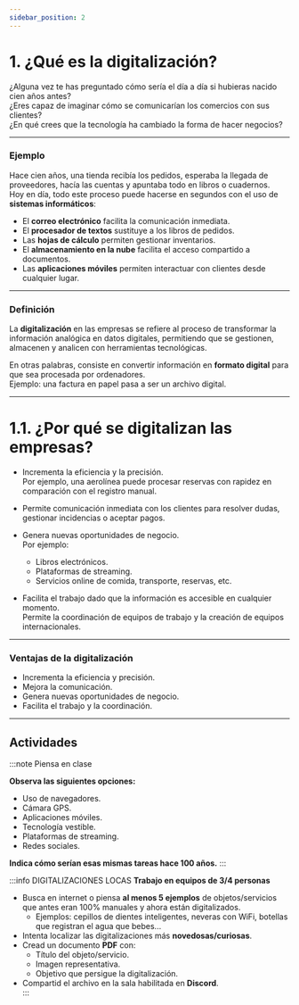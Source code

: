 ```yaml
---
sidebar_position: 2
---
```


# 1. ¿Qué es la digitalización?

¿Alguna vez te has preguntado cómo sería el día a día si hubieras nacido cien años antes?  
¿Eres capaz de imaginar cómo se comunicarían los comercios con sus clientes?  
¿En qué crees que la tecnología ha cambiado la forma de hacer negocios?

---

### Ejemplo

Hace cien años, una tienda recibía los pedidos, esperaba la llegada de proveedores, hacía las cuentas y apuntaba todo en libros o cuadernos.  
Hoy en día, todo este proceso puede hacerse en segundos con el uso de **sistemas informáticos**:  

- El **correo electrónico** facilita la comunicación inmediata.  
- El **procesador de textos** sustituye a los libros de pedidos.  
- Las **hojas de cálculo** permiten gestionar inventarios.  
- El **almacenamiento en la nube** facilita el acceso compartido a documentos.  
- Las **aplicaciones móviles** permiten interactuar con clientes desde cualquier lugar.  

---

### Definición

La **digitalización** en las empresas se refiere al proceso de transformar la información analógica en datos digitales, permitiendo que se gestionen, almacenen y analicen con herramientas tecnológicas.  

En otras palabras, consiste en convertir información en **formato digital** para que sea procesada por ordenadores.  
Ejemplo: una factura en papel pasa a ser un archivo digital.  

---

# 1.1. ¿Por qué se digitalizan las empresas?

- Incrementa la eficiencia y la precisión.  
  Por ejemplo, una aerolínea puede procesar reservas con rapidez en comparación con el registro manual.  

- Permite comunicación inmediata con los clientes para resolver dudas, gestionar incidencias o aceptar pagos.  

- Genera nuevas oportunidades de negocio.  
  Por ejemplo:  
  - Libros electrónicos.  
  - Plataformas de streaming.  
  - Servicios online de comida, transporte, reservas, etc.  

- Facilita el trabajo dado que la información es accesible en cualquier momento.  
  Permite la coordinación de equipos de trabajo y la creación de equipos internacionales.  

---

### Ventajas de la digitalización

- Incrementa la eficiencia y precisión.  
- Mejora la comunicación.  
- Genera nuevas oportunidades de negocio.  
- Facilita el trabajo y la coordinación.  

---

## Actividades

:::note Piensa en clase

**Observa las siguientes opciones:**
   - Uso de navegadores.  
   - Cámara GPS.  
   - Aplicaciones móviles.  
   - Tecnología vestible.  
   - Plataformas de streaming.  
   - Redes sociales.  

   **Indica cómo serían esas mismas tareas hace 100 años.** 
:::

:::info DIGITALIZACIONES LOCAS
**Trabajo en equipos de 3/4 personas**

- Busca en internet o piensa **al menos 5 ejemplos** de objetos/servicios que antes eran 100% manuales y ahora están digitalizados.  
  - Ejemplos: cepillos de dientes inteligentes, neveras con WiFi, botellas que registran el agua que bebes...  
- Intenta localizar las digitalizaciones más **novedosas/curiosas**.  
- Cread un documento **PDF** con:  
  - Título del objeto/servicio.  
  - Imagen representativa.  
  - Objetivo que persigue la digitalización.  
- Compartid el archivo en la sala habilitada en **Discord**.  
:::

